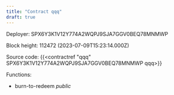 ```yaml
---
title: "Contract qqq"
draft: true
---
```

Deployer: SPX6Y3K1V12Y774A2WQPJ9SJA7GGV0BEQ78MNMWP


 



Block height: 112472 (2023-07-09T15:23:14.000Z)

Source code: {{<contractref "qqq" SPX6Y3K1V12Y774A2WQPJ9SJA7GGV0BEQ78MNMWP qqq>}}

Functions:

* burn-to-redeem _public_
